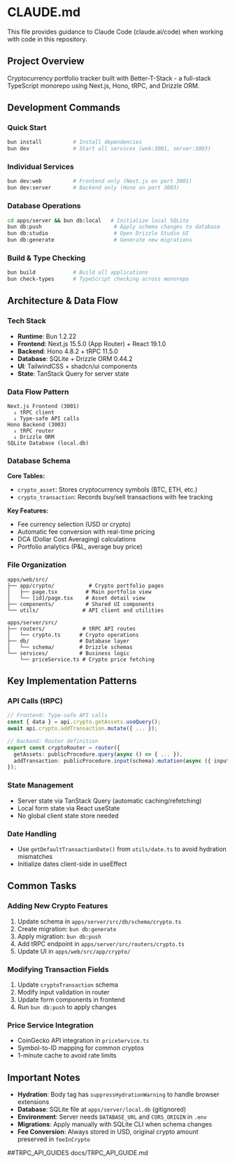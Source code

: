 # CLAUDE.md

This file provides guidance to Claude Code (claude.ai/code) when working with code in this repository.

## Project Overview

Cryptocurrency portfolio tracker built with Better-T-Stack - a full-stack TypeScript monorepo using Next.js, Hono, tRPC, and Drizzle ORM.

## Development Commands

### Quick Start
```bash
bun install          # Install dependencies
bun dev              # Start all services (web:3001, server:3003)
```

### Individual Services
```bash
bun dev:web          # Frontend only (Next.js on port 3001)
bun dev:server       # Backend only (Hono on port 3003)
```

### Database Operations
```bash
cd apps/server && bun db:local   # Initialize local SQLite
bun db:push                       # Apply schema changes to database
bun db:studio                     # Open Drizzle Studio UI
bun db:generate                   # Generate new migrations
```

### Build & Type Checking
```bash
bun build            # Build all applications
bun check-types      # TypeScript checking across monorepo
```

## Architecture & Data Flow

### Tech Stack
- **Runtime**: Bun 1.2.22
- **Frontend**: Next.js 15.5.0 (App Router) + React 19.1.0
- **Backend**: Hono 4.8.2 + tRPC 11.5.0
- **Database**: SQLite + Drizzle ORM 0.44.2
- **UI**: TailwindCSS + shadcn/ui components
- **State**: TanStack Query for server state

### Data Flow Pattern
```
Next.js Frontend (3001)
  ↓ tRPC client
  ↓ Type-safe API calls
Hono Backend (3003)
  ↓ tRPC router
  ↓ Drizzle ORM
SQLite Database (local.db)
```

### Database Schema

**Core Tables:**
- `crypto_asset`: Stores cryptocurrency symbols (BTC, ETH, etc.)
- `crypto_transaction`: Records buy/sell transactions with fee tracking

**Key Features:**
- Fee currency selection (USD or crypto)
- Automatic fee conversion with real-time pricing
- DCA (Dollar Cost Averaging) calculations
- Portfolio analytics (P&L, average buy price)

### File Organization

```
apps/web/src/
├── app/crypto/           # Crypto portfolio pages
│   ├── page.tsx         # Main portfolio view
│   └── [id]/page.tsx    # Asset detail view
├── components/          # Shared UI components
└── utils/              # API client and utilities

apps/server/src/
├── routers/            # tRPC API routes
│   └── crypto.ts      # Crypto operations
├── db/                # Database layer
│   └── schema/        # Drizzle schemas
└── services/          # Business logic
    └── priceService.ts # Crypto price fetching
```

## Key Implementation Patterns

### API Calls (tRPC)
```typescript
// Frontend: Type-safe API calls
const { data } = api.crypto.getAssets.useQuery();
await api.crypto.addTransaction.mutate({ ... });

// Backend: Router definition
export const cryptoRouter = router({
  getAssets: publicProcedure.query(async () => { ... }),
  addTransaction: publicProcedure.input(schema).mutation(async ({ input }) => { ... })
});
```

### State Management
- Server state via TanStack Query (automatic caching/refetching)
- Local form state via React useState
- No global client state store needed

### Date Handling
- Use `getDefaultTransactionDate()` from `utils/date.ts` to avoid hydration mismatches
- Initialize dates client-side in useEffect

## Common Tasks

### Adding New Crypto Features
1. Update schema in `apps/server/src/db/schema/crypto.ts`
2. Create migration: `bun db:generate`
3. Apply migration: `bun db:push`
4. Add tRPC endpoint in `apps/server/src/routers/crypto.ts`
5. Update UI in `apps/web/src/app/crypto/`

### Modifying Transaction Fields
1. Update `cryptoTransaction` schema
2. Modify input validation in router
3. Update form components in frontend
4. Run `bun db:push` to apply changes

### Price Service Integration
- CoinGecko API integration in `priceService.ts`
- Symbol-to-ID mapping for common cryptos
- 1-minute cache to avoid rate limits

## Important Notes

- **Hydration**: Body tag has `suppressHydrationWarning` to handle browser extensions
- **Database**: SQLite file at `apps/server/local.db` (gitignored)
- **Environment**: Server needs `DATABASE_URL` and `CORS_ORIGIN` in `.env`
- **Migrations**: Apply manually with SQLite CLI when schema changes
- **Fee Conversion**: Always stored in USD, original crypto amount preserved in `feeInCrypto`

##TRPC_API_GUIDES docs/TRPC_API_GUIDE.md 